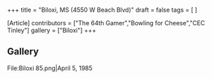 +++
title = "Biloxi, MS (4550 W Beach Blvd)"
draft = false
tags = [ ]

[Article]
contributors = ["The 64th Gamer","Bowling for Cheese","CEC Tinley"]
gallery = ["Biloxi"]
+++
##  Gallery ## 
<gallery>
File:Biloxi 85.png|April 5, 1985
</gallery>